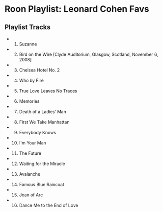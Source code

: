 # Roon Playlist: Leonard Cohen Favs

## Playlist Tracks


- 1. Suzanne
- 2. Bird on the Wire [Clyde Auditorium, Glasgow, Scotland, November 6, 2008]
- 3. Chelsea Hotel No. 2
- 4. Who by Fire
- 5. True Love Leaves No Traces
- 6. Memories
- 7. Death of a Ladies' Man
- 8. First We Take Manhattan
- 9. Everybody Knows
- 10. I'm Your Man
- 11. The Future
- 12. Waiting for the Miracle
- 13. Avalanche
- 14. Famous Blue Raincoat
- 15. Joan of Arc
- 16. Dance Me to the End of Love

